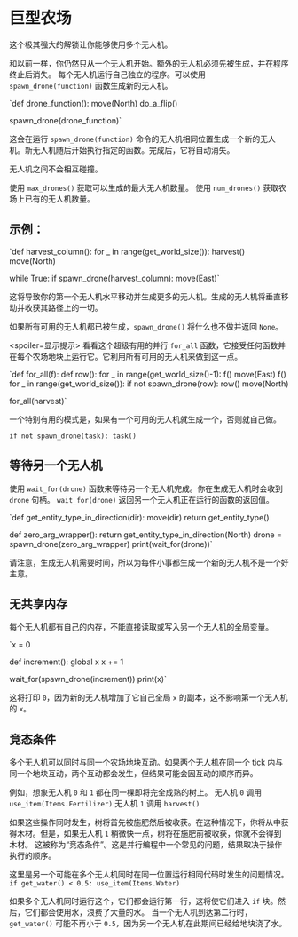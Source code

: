 # 巨型农场
这个极其强大的解锁让你能够使用多个无人机。

和以前一样，你仍然只从一个无人机开始。额外的无人机必须先被生成，并在程序终止后消失。
每个无人机运行自己独立的程序。可以使用 `spawn_drone(function)` 函数生成新的无人机。

`def drone_function():
    move(North)
    do_a_flip()

spawn_drone(drone_function)`

这会在运行 `spawn_drone(function)` 命令的无人机相同位置生成一个新的无人机。新无人机随后开始执行指定的函数。完成后，它将自动消失。

无人机之间不会相互碰撞。

使用 `max_drones()` 获取可以生成的最大无人机数量。
使用 `num_drones()` 获取农场上已有的无人机数量。


## 示例：
`def harvest_column():
    for _ in range(get_world_size()):
        harvest()
        move(North)

while True:
    if spawn_drone(harvest_column):
        move(East)`

这将导致你的第一个无人机水平移动并生成更多的无人机。生成的无人机将垂直移动并收获其路径上的一切。

如果所有可用的无人机都已被生成，`spawn_drone()` 将什么也不做并返回 `None`。

<spoiler=显示提示> 看看这个超级有用的并行 `for_all` 函数，它接受任何函数并在每个农场地块上运行它。它利用所有可用的无人机来做到这一点。

`def for_all(f):
	def row():
		for _ in range(get_world_size()-1):
			f()
			move(East)
		f()
	for _ in range(get_world_size()):
		if not spawn_drone(row):
			row()
		move(North)

for_all(harvest)`

一个特别有用的模式是，如果有一个可用的无人机就生成一个，否则就自己做。

`if not spawn_drone(task):
	task()`
</spoiler>

## 等待另一个无人机
使用 `wait_for(drone)` 函数来等待另一个无人机完成。你在生成无人机时会收到 `drone` 句柄。
`wait_for(drone)` 返回另一个无人机正在运行的函数的返回值。

`def get_entity_type_in_direction(dir):
    move(dir)
    return get_entity_type()

def zero_arg_wrapper():
    return get_entity_type_in_direction(North)
drone = spawn_drone(zero_arg_wrapper)
print(wait_for(drone))`

请注意，生成无人机需要时间，所以为每件小事都生成一个新的无人机不是一个好主意。

## 无共享内存
每个无人机都有自己的内存，不能直接读取或写入另一个无人机的全局变量。

`x = 0

def increment():
    global x
    x += 1

wait_for(spawn_drone(increment))
print(x)`

这将打印 `0`，因为新的无人机增加了它自己全局 `x` 的副本，这不影响第一个无人机的 `x`。

## 竞态条件
多个无人机可以同时与同一个农场地块互动。如果两个无人机在同一个 tick 内与同一个地块互动，两个互动都会发生，但结果可能会因互动的顺序而异。

例如，想象无人机 `0` 和 `1` 都在同一棵即将完全成熟的树上。
无人机 `0` 调用
`use_item(Items.Fertilizer)`
无人机 `1` 调用
`harvest()`

如果这些操作同时发生，树将首先被施肥然后被收获。在这种情况下，你将从中获得木材。但是，如果无人机 `1` 稍微快一点，树将在施肥前被收获，你就不会得到木材。
这被称为“竞态条件”。这是并行编程中一个常见的问题，结果取决于操作执行的顺序。

这里是另一个可能在多个无人机同时在同一位置运行相同代码时发生的问题情况。
`if get_water() < 0.5:
    use_item(Items.Water)`

如果多个无人机同时运行这个，它们都会运行第一行，这将使它们进入 `if` 块。然后，它们都会使用水，浪费了大量的水。
当一个无人机到达第二行时，`get_water()` 可能不再小于 `0.5`，因为另一个无人机在此期间已经给地块浇了水。